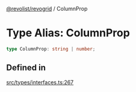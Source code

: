 [@revolist/revogrid](README.md) / ColumnProp

# Type Alias: ColumnProp

```ts
type ColumnProp: string | number;
```

## Defined in

[src/types/interfaces.ts:267](https://github.com/revolist/revogrid/blob/13683f406d4444f1320602b1f5f5b66b213da3f8/src/types/interfaces.ts#L267)
